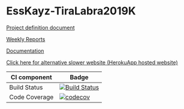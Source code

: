 # EssKayz-TiraLabra2019K
[Project definition document](https://github.com/EssKayz/EssKayz-TiraLabra2019K/blob/master/Documentation/Maarittelydokumentti.md)

[Weekly Reports](https://github.com/EssKayz/EssKayz-TiraLabra2019K/tree/master/Documentation/Reports)

[Documentation](https://github.com/EssKayz/EssKayz-TiraLabra2019K/tree/master/Documentation)

[Click here for alternative slower website (HerokuApp hosted website)](https://rpstiralab.herokuapp.com/)

CI component |Badge
--------|---------
Build Status|[![Build Status](https://travis-ci.com/EssKayz/EssKayz-TiraLabra2019K.svg?branch=master)](https://travis-ci.com/EssKayz/EssKayz-TiraLabra2019K)
Code Coverage|[![codecov](https://codecov.io/gh/EssKayz/EssKayz-TiraLabra2019K/branch/master/graph/badge.svg)](https://codecov.io/gh/EssKayz/EssKayz-TiraLabra2019K)
